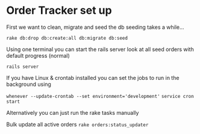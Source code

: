 # Order Tracker set up

First we want to clean, migrate and seed the db seeding takes a while...

`rake db:drop db:create:all db:migrate db:seed`

Using one terminal you can start the rails server
look at all seed orders with default progress (normal)

`rails server`

If you have Linux & crontab installed you can set the jobs to run in the background using

`whenever --update-crontab --set environment='development'`
`service cron start`

Alternatively you can just run the rake tasks manually

Bulk update all active orders `rake orders:status_updater`
